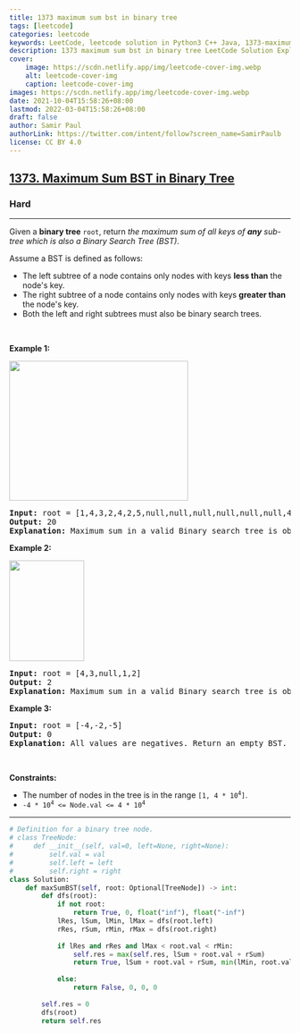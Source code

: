 ```yaml
---
title: 1373 maximum sum bst in binary tree
tags: [leetcode]
categories: leetcode
keywords: LeetCode, leetcode solution in Python3 C++ Java, 1373-maximum-sum-bst-in-binary-tree solution
description: 1373 maximum sum bst in binary tree LeetCode Solution Explained
cover:
    image: https://scdn.netlify.app/img/leetcode-cover-img.webp
    alt: leetcode-cover-img
    caption: leetcode-cover-img
images: https://scdn.netlify.app/img/leetcode-cover-img.webp
date: 2021-10-04T15:58:26+08:00
lastmod: 2022-03-04T15:58:26+08:00
draft: false
author: Samir Paul
authorLink: https://twitter.com/intent/follow?screen_name=SamirPaulb
license: CC BY 4.0
---
```



<h2><a href="https://leetcode.com/problems/maximum-sum-bst-in-binary-tree/">1373. Maximum Sum BST in Binary Tree</a></h2><h3>Hard</h3><hr><div><p>Given a <strong>binary tree</strong> <code>root</code>, return <em>the maximum sum of all keys of <strong>any</strong> sub-tree which is also a Binary Search Tree (BST)</em>.</p>

<p>Assume a BST is defined as follows:</p>

<ul>
	<li>The left subtree of a node contains only nodes with keys <strong>less than</strong> the node's key.</li>
	<li>The right subtree of a node contains only nodes with keys <strong>greater than</strong> the node's key.</li>
	<li>Both the left and right subtrees must also be binary search trees.</li>
</ul>

<p>&nbsp;</p>
<p><strong>Example 1:</strong></p>

<p><img alt="" src="https://assets.leetcode.com/uploads/2020/01/30/sample_1_1709.png" style="width: 320px; height: 250px;"></p>

<pre><strong>Input:</strong> root = [1,4,3,2,4,2,5,null,null,null,null,null,null,4,6]
<strong>Output:</strong> 20
<strong>Explanation:</strong> Maximum sum in a valid Binary search tree is obtained in root node with key equal to 3.
</pre>

<p><strong>Example 2:</strong></p>

<p><img alt="" src="https://assets.leetcode.com/uploads/2020/01/30/sample_2_1709.png" style="width: 134px; height: 180px;"></p>

<pre><strong>Input:</strong> root = [4,3,null,1,2]
<strong>Output:</strong> 2
<strong>Explanation:</strong> Maximum sum in a valid Binary search tree is obtained in a single root node with key equal to 2.
</pre>

<p><strong>Example 3:</strong></p>

<pre><strong>Input:</strong> root = [-4,-2,-5]
<strong>Output:</strong> 0
<strong>Explanation:</strong> All values are negatives. Return an empty BST.
</pre>

<p>&nbsp;</p>
<p><strong>Constraints:</strong></p>

<ul>
	<li>The number of nodes in the tree is in the range <code>[1, 4 * 10<sup>4</sup>]</code>.</li>
	<li><code>-4 * 10<sup>4</sup> &lt;= Node.val &lt;= 4 * 10<sup>4</sup></code></li>
</ul>
</div>

---




```python
# Definition for a binary tree node.
# class TreeNode:
#     def __init__(self, val=0, left=None, right=None):
#         self.val = val
#         self.left = left
#         self.right = right
class Solution:
    def maxSumBST(self, root: Optional[TreeNode]) -> int:
        def dfs(root):
            if not root: 
                return True, 0, float("inf"), float("-inf")
            lRes, lSum, lMin, lMax = dfs(root.left)
            rRes, rSum, rMin, rMax = dfs(root.right)
            
            if lRes and rRes and lMax < root.val < rMin:
                self.res = max(self.res, lSum + root.val + rSum)
                return True, lSum + root.val + rSum, min(lMin, root.val), max(rMax, root.val)
            
            else:
                return False, 0, 0, 0
        
        self.res = 0
        dfs(root)
        return self.res
```
